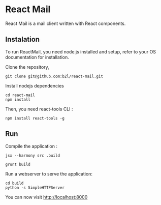 # React Mail

React Mail is a mail client written with React components.

## Instalation

To run ReactMail, you need node.js installed and setup, refer to your OS documentation for installation.

Clone the repository,

```
git clone git@github.com:b2l/react-mail.git
```

Install nodejs dependencies

```
cd react-mail
npm install
```

Then, you need react-tools CLI :
```
npm install react-tools -g
```

## Run

Compile the application :

```
jsx --harmony src .build
```

```
grunt build
```

Run a webserver to serve the application:

```
cd build
python -s SimpleHTTPServer
```

You can now visit [http://localhost:8000](http://localhost:8000)